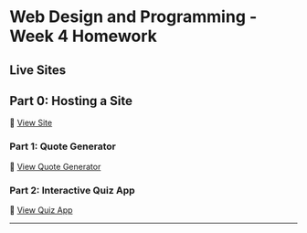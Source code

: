 # Web Design and Programming - Week 4 Homework

## Live Sites

## Part 0: Hosting a Site
🔗 [View Site](https://z125077.github.io/wdpweek4homework/part0/index.html)

### Part 1: Quote Generator
🔗 [View Quote Generator](https://z125077.github.io/wdpweek4homework/part1/index.html)

### Part 2: Interactive Quiz App
🔗 [View Quiz App](https://z125077.github.io/wdpweek4homework/part2/index.html)

---
